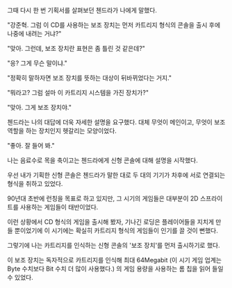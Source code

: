 그때 다시 한 번 기획서를 살펴보던 첸드라가 나에게 말했다.

"강준혁. 그럼 이 CD를 사용하는 보조 장치는 먼저 카트리지 형식의 콘솔을 출시 후에 나중에 내려는 거냐?"

"맞아. 그런데, 보조 장치란 표현은 좀 틀린 것 같은데?"

"응? 그게 무슨 말이냐."

"정확히 말하자면 보조 장치를 뜻하는 대상이 뒤바뀌었다는 거지."

"뭐라고? 그럼 설마 이 카트리지 시스템을 가진 장치가?"

"맞아. 그게 보조 장치야."

첸드라는 나의 대답에 더욱 자세한 설명을 요구했다. 대체 무엇이 메인이고, 무엇이 보조 역할을 하는 장치인지 헷갈리는 모양이었다.

"좋아. 잘 들어 봐."

나는 음료수로 목을 축이고는 첸드라에게 신형 콘솔에 대해 설명을 시작했다.

우선 내가 기획한 신형 콘솔은 첸드라가 말한 대로 두 대의 기기가 차후에 서로 연결되는 형식을 취하고 있었다.

90년대 초반에 런칭을 목표로 하고 있지만, 그 시기의 게임들은 대부분이 2D 스프라이트를 사용하는 게임들이 태반이었다. 

이런 상황에서 CD 형식의 게임을 출시해 봤자, 기나긴 로딩은 플레이어들을 지치게 만들 뿐이었기에 이 시기에는 확실히 카트리지 형식의 게임들이 인기를 끌 것이 뻔했다.

그렇기에 나는 카트리지를 인식하는 신형 콘솔의 '보조 장치'를 먼저 출시하기로 했다.

이 보조 장치는 독자적으로 카트리지를 인식해 최대 64Megabit (이 시기 게임 업계는 Byte 수치보다 Bit 수치 더 많이 사용했다.) 의 게임 용량을 사용하는 롬 칩을 읽어 들일 수 있었다.